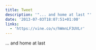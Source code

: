 ```yaml
---
title: Tweet
description: '"... and home at last "'
date: '2013-07-03T18:07:51+01:00'
links:
  - 'https://vine.co/v/hWmnLF3UVLr'
---
```

... and home at last 
